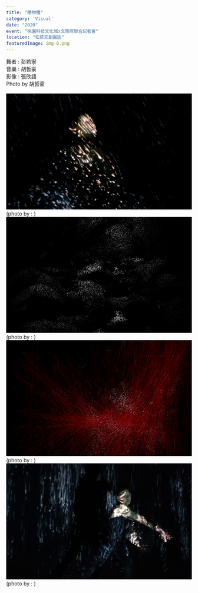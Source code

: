 ```yaml
---
title: "闇物種"
category: 'Visual'
date: "2020"
event: "桃園科技文化城x文策院聯合記者會"
location: "松菸文創園區"
featuredImage: img-0.png
---
```

  <div class="box">
      <div class="dscrptn">
        舞者 : 彭若寧 <br>
音樂 : 胡哲豪 <br>
影像 : 張欣語 <br>
Photo by 胡哲豪 <br>
      </div>
  </div>

  <div class="box">
      <div class="dscrptn">
        <br>
      </div>
  </div>

  <div class="box">
      <img class="subimg" src="./img-0.png">
      <div class="photocredit">(photo by : )</div>
  </div>
  <div class="box">
      <img class="subimg" src="./img-1.png">
      <div class="photocredit">(photo by : )</div>
  </div>

  <div class="box">
      <img class="subimg" src="./img-2.png">
      <div class="photocredit">(photo by : )</div>
  </div>

  <div class="box">
      <img class="subimg" src="./img-3.png">
      <div class="photocredit">(photo by : )</div>
  </div>

  <div class="box"></div>


  <div class="box"></div>




